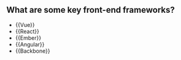 What are some key front-end frameworks?
---
* {{Vue}}
* {{React}}
* {{Ember}}
* {{Angular}}
* {{Backbone}}